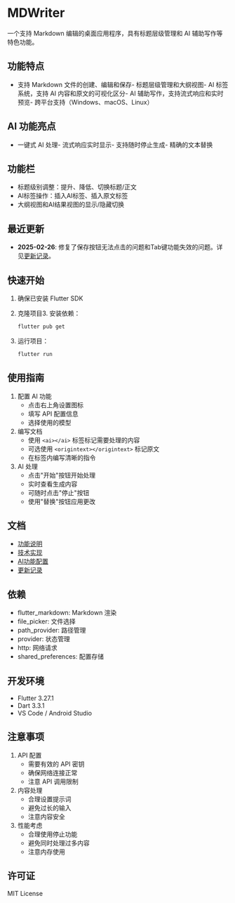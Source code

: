 # MDWriter
一个支持 Markdown 编辑的桌面应用程序，具有标题层级管理和 AI 辅助写作等特色功能。
## 功能特点

-   支持 Markdown 文件的创建、编辑和保存- 标题层级管理和大纲视图- AI 标签系统，支持 AI 内容和原文的可视化区分- AI 辅助写作，支持流式响应和实时预览- 跨平台支持（Windows、macOS、Linux）
## AI 功能亮点

-   一键式 AI 处理- 流式响应实时显示- 支持随时停止生成- 精确的文本替换
## 功能栏

-   标题级别调整：提升、降低、切换标题/正文
-   AI标签操作：插入AI标签、插入原文标签
-   大纲视图和AI结果视图的显示/隐藏切换
## 最近更新

-   **2025-02-26**: 修复了保存按钮无法点击的问题和Tab键功能失效的问题。详见[更新记录](docs/更新记录.md)。
## 快速开始

1.  确保已安装 Flutter SDK
2.  克隆项目3.  安装依赖：
    ```bash
    flutter pub get
    ```

4.  运行项目：
    ```bash
    flutter run
    ```

## 使用指南

1.  配置 AI 功能
    -   点击右上角设置图标
    -   填写 API 配置信息
    -   选择使用的模型
2.  编写文档
    -   使用 `<ai></ai>` 标签标记需要处理的内容
    -   可选使用 `<origintext></origintext>` 标记原文
    -   在标签内编写清晰的指令
3.  AI 处理
    -   点击"开始"按钮开始处理
    -   实时查看生成内容
    -   可随时点击"停止"按钮
    -   使用"替换"按钮应用更改
## 文档

-   [功能说明](docs/功能说明.md)
-   [技术实现](docs/技术实现.md)
-   [AI功能配置](docs/AI功能配置.md)
-   [更新记录](docs/更新记录.md)
## 依赖

-   flutter\_markdown: Markdown 渲染
-   file\_picker: 文件选择
-   path\_provider: 路径管理
-   provider: 状态管理
-   http: 网络请求
-   shared\_preferences: 配置存储
## 开发环境

-   Flutter 3.27.1
-   Dart 3.3.1
-   VS Code / Android Studio
## 注意事项

1.  API 配置
    -   需要有效的 API 密钥
    -   确保网络连接正常
    -   注意 API 调用限制
2.  内容处理
    -   合理设置提示词
    -   避免过长的输入
    -   注意内容安全
3.  性能考虑
    -   合理使用停止功能
    -   避免同时处理过多内容
    -   注意内存使用
## 许可证

MIT License
